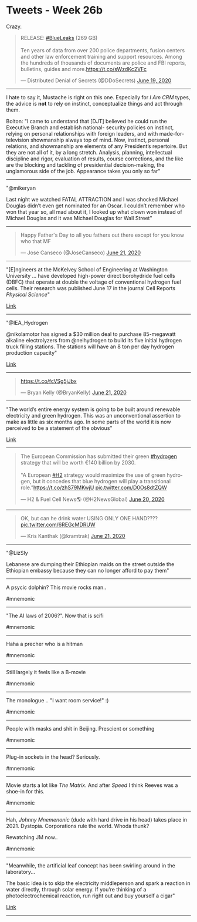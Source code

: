 # Tweets - Week 26b

Crazy. 

<blockquote class="twitter-tweet"><p lang="en" dir="ltr">RELEASE: <a href="https://twitter.com/hashtag/BlueLeaks?src=hash&amp;ref_src=twsrc%5Etfw">#BlueLeaks</a> (269 GB)<br><br>Ten years of data from over 200 police departments, fusion centers and other law enforcement training and support resources. Among the hundreds of thousands of documents are police and FBI reports, bulletins, guides and more.<a href="https://t.co/sWzdKc2VFc">https://t.co/sWzdKc2VFc</a></p>&mdash; Distributed Denial of Secrets (@DDoSecrets) <a href="https://twitter.com/DDoSecrets/status/1274086005461716992?ref_src=twsrc%5Etfw">June 19, 2020</a></blockquote> <script async src="https://platform.twitter.com/widgets.js" charset="utf-8"></script> 

---

I hate to say it, Mustache is right on this one. Especially for *I Am
CRM* types, the advice is __not__ to rely on instinct, conceptualize
things and act through them.

Bolton: "I came to understand that [DJT] believed he could run the
Executive Branch and establish national- security policies on
instinct, relying on personal relationships with foreign leaders, and
with made-for-television showmanship always top of mind.  Now,
instinct, personal relations, and showmanship are elements of any
President’s repertoire.  But they are not all of it, by a long
stretch.  Analysis, planning, intellectual discipline and rigor,
evaluation of results, course corrections, and the like are the
blocking and tackling of presidential decision-making, the unglamorous
side of the job.  Appearance takes you only so far"

---

"@mikeryan

Last night we watched FATAL ATTRACTION and I was shocked Michael
Douglas didn’t even get nominated for an Oscar. I couldn’t remember
who won that year so, all mad about it, I looked up what clown won
instead of Michael Douglas and it was Michael Douglas for Wall Street"

---

<blockquote class="twitter-tweet"><p lang="en" dir="ltr">Happy Father&#39;s Day to all you fathers out there except for you know who that MF</p>&mdash; Jose Canseco (@JoseCanseco) <a href="https://twitter.com/JoseCanseco/status/1274724482062540800?ref_src=twsrc%5Etfw">June 21, 2020</a></blockquote> <script async src="https://platform.twitter.com/widgets.js" charset="utf-8"></script>

---

"[E]ngineers at the McKelvey School of Engineering at Washington
University ...  have developed high-power direct borohydride fuel
cells (DBFC) that operate at double the voltage of conventional
hydrogen fuel cells. Their research was published June 17 in the
journal Cell Reports *Physical Science*"

[Link](https://www.sciencedaily.com/releases/2020/06/200618092445.htm)

---

"@IEA_Hydrogen

@nikolamotor has signed a $30 million deal to purchase 85-megawatt
alkaline electrolyzers from @nelhydrogen to build its five initial
hydrogen truck filling stations. The stations will have an 8 ton per
day hydrogen production capacity"

[Link](http://ow.ly/hWfd50A9kyZ)

---

<blockquote class="twitter-tweet"><p lang="und" dir="ltr"><a href="https://t.co/fcVSg5jJbx">https://t.co/fcVSg5jJbx</a></p>&mdash; Bryan Kelly (@BryanKeIIy) <a href="https://twitter.com/BryanKeIIy/status/1274540332093452289?ref_src=twsrc%5Etfw">June 21, 2020</a></blockquote> <script async src="https://platform.twitter.com/widgets.js" charset="utf-8"></script>

---

"The world’s entire energy system is going to be built around renewable
electricity and green hydrogen. This was an unconventional assertion
to make as little as six months ago. In some parts of the world it is
now perceived to be a statement of the obvious"

[Link](https://www.carboncommentary.com/blog/2020/6/17/renewables-plus-hydrogen-almost-all-that-we-need)

---

<blockquote class="twitter-tweet"><p lang="en" dir="ltr">The European Commission has submitted their green <a href="https://twitter.com/hashtag/hydrogen?src=hash&amp;ref_src=twsrc%5Etfw">#hydrogen</a> strategy that will be worth €140 billion by 2030.<br><br>&quot;A European <a href="https://twitter.com/hashtag/H2?src=hash&amp;ref_src=twsrc%5Etfw">#H2</a> strategy would maximize the use of green hydrogen, but it concedes that blue hydrogen will play a transitional role.”<a href="https://t.co/zhS79MKwjU">https://t.co/zhS79MKwjU</a> <a href="https://t.co/D0Os8dtZQW">pic.twitter.com/D0Os8dtZQW</a></p>&mdash; H2 &amp; Fuel Cell News🌎 (@H2NewsGlobal) <a href="https://twitter.com/H2NewsGlobal/status/1274421145606017024?ref_src=twsrc%5Etfw">June 20, 2020</a></blockquote> <script async src="https://platform.twitter.com/widgets.js" charset="utf-8"></script>

---

<blockquote class="twitter-tweet"><p lang="en" dir="ltr">OK, but can he drink water USING ONLY ONE HAND???? <a href="https://t.co/6REGcMDRUW">pic.twitter.com/6REGcMDRUW</a></p>&mdash; Kris Kanthak (@kramtrak) <a href="https://twitter.com/kramtrak/status/1274678578030968832?ref_src=twsrc%5Etfw">June 21, 2020</a></blockquote> <script async src="https://platform.twitter.com/widgets.js" charset="utf-8"></script>

---

"@LizSly

Lebanese are dumping their Ethiopian maids on the street outside the
Ethiopian embassy because they can no longer afford to pay them"

---

A psycic dolphin? This movie rocks man..

\#mnemonic

---

"The AI laws of 2006?". Now that is scifi

\#mnemonic

---

Haha a precher who is a hitman

\#mnemonic

---

Still largely it feels like a B-movie

\#mnemonic

---

The monologue ..  "I want room service!" :)

\#mnemonic

---

People with masks and shit in Beijing. Prescient or something

\#mnemonic

---

Plug-in sockets in the head? Seriously.

\#mnemonic

---

Movie starts a lot like *The Matrix*. And after *Speed* I think Reeves
was a shoe-in for this.

\#mnemonic

---

Hah, *Johnny Mnemenonic* (dude with hard drive in his head) takes
place in 2021. Dystopia. Corporations rule the world. Whoda thunk?

Rewatching JM now.. 

\#mnemonic

---

"Meanwhile, the artificial leaf concept has been swirling around in
the laboratory...

The basic idea is to skip the electricity middleperson and spark a
reaction in water directly, through solar energy. If you’re thinking
of a photoelectrochemical reaction, run right out and buy yourself a
cigar"

[Link](https://cleantechnica.com/2020/06/20/for-green-hydrogen-artificial-leaf-breathes-down-neck-of-electrolysis/amp)

---


